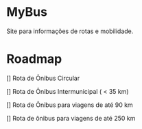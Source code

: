 # MyBus
Site para informações de rotas e mobilidade.


# Roadmap
[] Rota de Ônibus Circular

[] Rota de Ônibus Intermunicipal ( < 35 km)




[] Rota de Ônibus para viagens de até 90 km







[] Rota de ônibus para viagens de até 250 km
